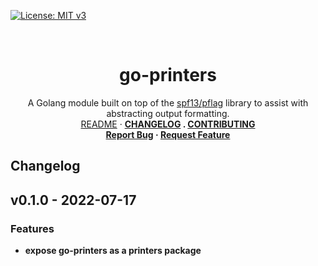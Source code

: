 <!-- PROJECT SHIELDS -->
<!--
*** https://www.markdownguide.org/basic-syntax/#reference-style-links
-->
<!-- vale Google.Acronyms = NO -->
[![License: MIT v3][license-shield]][license-url]
<!-- vale Google.Acronyms = YES -->

<!-- [![Issues][issues-shield]][issues-url] -->
<!-- [![Forks][forks-shield]][forks-url] -->
<!-- ![GitHub Contributors][contributors-shield] -->
<!-- ![GitHub Contributors Image][contributors-image-url] -->

<!-- PROJECT LOGO -->
<br />
<!-- vale Google.Headings = NO -->
<h1 align="center">go-printers</h1>
<!-- vale Google.Headings = YES -->

<p align="center">
  A Golang module built on top of the <a href="https://github.com/spf13/pflag">spf13/pflag</a> library to assist with abstracting output formatting.
  <br />
  <a href="./README.md">README</a>
  ·
  <a href="./CHANGELOG.md"><strong>CHANGELOG<strong></a>
  .
  <a href="./CONTRIBUTING.md">CONTRIBUTING</a>
  <br />
  <!-- <a href="https://github.com/davidalpert/go-printers">View Demo</a>
  · -->
  <a href="https://github.com/davidalpert/go-printers/issues">Report Bug</a>
  ·
  <a href="https://github.com/davidalpert/go-printers/issues">Request Feature</a>
</p>

## Changelog


<a name="v0.1.0"></a>
## v0.1.0 - 2022-07-17
### Features
- expose go-printers as a printers package


[Unreleased]: https://github.com/davidalpert/go-git-mob/compare/v0.1.0...HEAD
<!-- MARKDOWN LINKS & IMAGES -->
<!-- https://www.markdownguide.org/basic-syntax/#reference-style-links -->
[contributors-shield]: https://img.shields.io/github/contributors/davidalpert/go-printers
[contributors-image-url]: https://contrib.rocks/image?repo=davidalpert/go-printers
[forks-shield]: https://img.shields.io/github/forks/davidalpert/go-printers
[forks-url]: https://github.com/davidalpert/go-printers/network/members
[issues-shield]: https://img.shields.io/github/issues/davidalpert/go-printers
[issues-url]: https://github.com/davidalpert/go-printers/issues
[license-shield]: https://img.shields.io/badge/License-MIT-yellow.svg
[license-url]: https://opensource.org/licenses/MIT